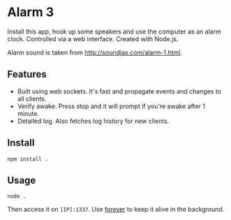 # Alarm 3

Install this app, hook up some speakers and use the computer as an alarm clock. Controlled via a web interface.
Created with Node.js.

Alarm sound is taken from http://soundjax.com/alarm-1.html.

## Features

- Built using web sockets. It's fast and propagate events and changes to all clients.
- Verify awake. Press stop and it will prompt if you're awake after 1 minute.
- Detailed log. Also fetches log history for new clients.

## Install

    npm install .


## Usage

    node .

Then access it on `[IP]:1337`. Use [forever](https://github.com/nodejitsu/forever) to keep it alive in the background.